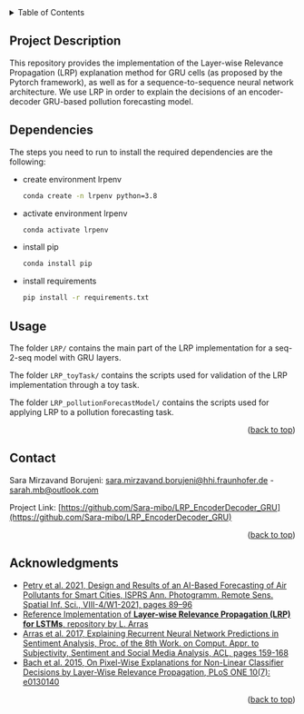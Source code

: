 <!-- TABLE OF CONTENTS -->
<details>
  <summary>Table of Contents</summary>
  <ol>
    <li> <a href="#about-the-project">Project Description</a></li>
    <li><a href="#getting-started">Dependencies</a></li>
    <li><a href="#usage">Usage</a></li>
    <li><a href="#contact">Contact</a></li>
    <li><a href="#acknowledgments">Acknowledgments</a></li>
  </ol>
</details>

<!-- ABOUT THE PROJECT -->
## Project Description

This repository provides the implementation of the Layer-wise Relevance Propagation (LRP) explanation method for GRU cells (as proposed by the Pytorch framework), as well as for a sequence-to-sequence neural network architecture. We use LRP in order to explain the decisions of an encoder-decoder GRU-based pollution forecasting model.



<!-- GETTING STARTED -->
## Dependencies

The steps you need to run to install the required dependencies are the following:
* create environment lrpenv
  ```sh
  conda create -n lrpenv python=3.8
  ```
* activate environment lrpenv
  ```sh
  conda activate lrpenv
  ```
* install pip
  ```sh
  conda install pip

  ```
* install requirements
  ```sh
  pip install -r requirements.txt
  ```


<!-- USAGE EXAMPLES -->
## Usage

The folder `LRP/` contains the main part of the LRP implementation for a seq-2-seq model with GRU layers.

The folder `LRP_toyTask/` contains the scripts used for validation of the LRP implementation through a toy task.

The folder `LRP_pollutionForecastModel/` contains the scripts used for applying LRP to a pollution forecasting task.

<p align="right">(<a href="#top">back to top</a>)</p>



<!-- CONTACT -->
## Contact

Sara Mirzavand Borujeni: sara.mirzavand.borujeni@hhi.fraunhofer.de - sarah.mb@outlook.com

Project Link: [https://github.com/Sara-mibo/LRP_EncoderDecoder_GRU](https://github.com/Sara-mibo/LRP_EncoderDecoder_GRU)

<p align="right">(<a href="#top">back to top</a>)</p>



<!-- ACKNOWLEDGMENTS -->
## Acknowledgments

* [Petry et al. 2021, Design and Results of an AI-Based Forecasting of Air Pollutants for Smart Cities, ISPRS Ann. Photogramm. Remote Sens. Spatial Inf. Sci., VIII-4/W1-2021, pages 89–96](https://doi.org/10.5194/isprs-annals-VIII-4-W1-2021-89-2021)
* [Reference Implementation of **Layer-wise Relevance Propagation (LRP) for LSTMs**, repository by L. Arras](https://github.com/ArrasL/LRP_for_LSTM)
* [Arras et al. 2017, Explaining Recurrent Neural Network Predictions in Sentiment Analysis, Proc. of the 8th Work. on Comput. Appr. to Subjectivity, Sentiment and Social Media Analysis, ACL, pages 159-168](https://aclanthology.org/W17-5221)
* [Bach et al. 2015, On Pixel-Wise Explanations for Non-Linear Classifier Decisions by Layer-Wise Relevance Propagation, PLoS ONE 10(7): e0130140](https://doi.org/10.1371/journal.pone.0130140)

<p align="right">(<a href="#top">back to top</a>)</p>
